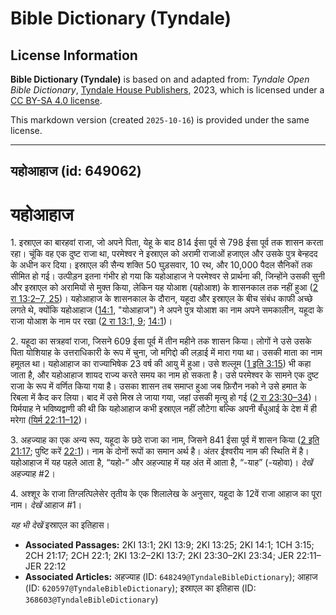 # Bible Dictionary (Tyndale)

## License Information

**Bible Dictionary (Tyndale)** is based on and adapted from: _Tyndale Open Bible Dictionary_, [Tyndale House Publishers](https://tyndaleopenresources.com/), 2023, which is licensed under a [CC BY-SA 4.0 license](https://creativecommons.org/licenses/by-sa/4.0/legalcode.en).

This markdown version (created `2025-10-16`) is provided under the same license.



--------------------------------

## यहोआहाज (id: 649062)

यहोआहाज
=======

1\. इस्राएल का बारहवां राजा, जो अपने पिता, येहू के बाद 814 ईसा पूर्व से 798 ईसा पूर्व तक शासन करता रहा। चूंकि वह एक दुष्ट राजा था, परमेश्वर ने इस्राएल को अरामी राजाओं हजाएल और उसके पुत्र बेन्हदद के अधीन कर दिया। इस्राएल की सैन्य शक्ति 50 घुड़सवार, 10 रथ, और 10,000 पैदल सैनिकों तक सीमित हो गई। उत्पीड़न इतना गंभीर हो गया कि यहोआहाज ने परमेश्वर से प्रार्थना की, जिन्होंने उसकी सुनी और इस्राएल को अरामियों से मुक्त किया, लेकिन यह योआश (यहोआश) के शासनकाल तक नहीं हुआ ([2 रा 13:2–7, 25](https://ref.ly/2Kgs13:2-2Kgs13:7,2Kgs13:25))। यहोआहाज के शासनकाल के दौरान, यहूदा और इस्राएल के बीच संबंध काफी अच्छे लगते थे, क्योंकि यहोआहाज ([14:1](https://ref.ly/2Kgs14:1), "योआहाज") ने अपने पुत्र योआश का नाम अपने समकालीन, यहूदा के राजा योआश के नाम पर रखा ([2 रा 13:1, 9](https://ref.ly/2Kgs13:1,2Kgs13:9); [14:1](https://ref.ly/2Kgs14:1))।

2\. यहूदा का सत्रहवां राजा, जिसने 609 ईसा पूर्व में तीन महीने तक शासन किया। लोगों ने उसे उसके पिता योशियाह के उत्तराधिकारी के रूप में चुना, जो मगिद्दो की लड़ाई में मारा गया था। उसकी माता का नाम हमूतल था। यहोआहाज का राज्याभिषेक 23 वर्ष की आयु में हुआ। उसे शल्लूम ([1 इति 3:15](https://ref.ly/1Chr3:15)) भी कहा जाता है, और यहोआहाज शायद राज्य करते समय का नाम हो सकता है। उसे परमेश्वर के सामने एक दुष्ट राजा के रूप में वर्णित किया गया है। उसका शासन तब समाप्त हुआ जब फ़िरौन नको ने उसे हमात के रिबला में कैद कर लिया। बाद में उसे मिस्र ले जाया गया, जहां उसकी मृत्यु हो गई ([2 रा 23:30–34](https://ref.ly/2Kgs23:30-2Kgs23:34))। यिर्मयाह ने भविष्यद्वाणी की थी कि यहोआहाज कभी इस्राएल नहीं लौटेगा बल्कि अपनी बँधुआई के देश में ही मरेगा ([यिर्म 22:11–12](https://ref.ly/Jer22:11-Jer22:12))।

3\. अहज्याह का एक अन्य रूप, यहूदा के छठे राजा का नाम, जिसने 841 ईसा पूर्व में शासन किया ([2 इति 21:17](https://ref.ly/2Chr21:17); पुष्टि करें [22:1](https://ref.ly/2Chr22:1))। नाम के दोनों रूपों का समान अर्थ है। अंतर ईश्वरीय नाम की स्थिति में है। यहोआहाज में यह पहले आता है, “यहो\-” और अहज्याह में यह अंत में आता है, “\-याह” (\-यहोवा)। *देखें* अहज्याह \#2।

4\. अश्शूर के राजा तिग्लत्पिलेसेर तृतीय के एक शिलालेख के अनुसार, यहूदा के 12वें राजा आहाज का पूरा नाम। *देखें* आहाज \#1।

*यह भी देखें* इस्राएल का इतिहास।

* **Associated Passages:** 2KI 13:1; 2KI 13:9; 2KI 13:25; 2KI 14:1; 1CH 3:15; 2CH 21:17; 2CH 22:1; 2KI 13:2–2KI 13:7; 2KI 23:30–2KI 23:34; JER 22:11–JER 22:12
* **Associated Articles:** अहज्याह (ID: `648249@TyndaleBibleDictionary`); आहाज (ID: `620597@TyndaleBibleDictionary`); इस्राएल का इतिहास  (ID: `368603@TyndaleBibleDictionary`)


